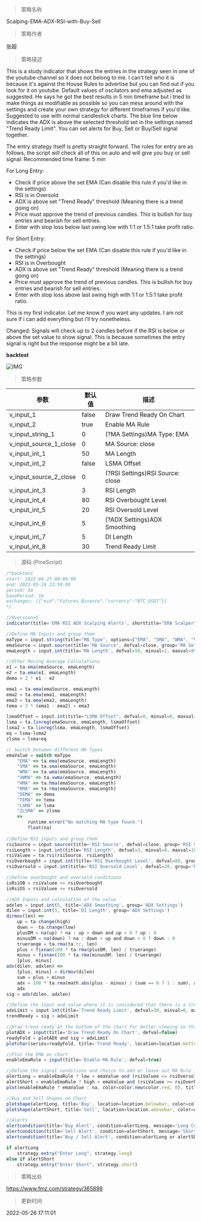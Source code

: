 
> 策略名称

Scalping-EMA-ADX-RSI-with-Buy-Sell

> 策略作者

张超

> 策略描述

This is a study indicator that shows the entries in the strategy seen in one of the youtube channel so it does not belong to me. I can't tell who it is because it's against the House Rules to advertise but you can find out if you look for it on youtube. Default values of oscilators and ema adjusted as suggested. He says he got the best results in 5 min timeframe but i tried to make things as modifiable as possible so you can mess around with the settings and create your own strategy for different timeframes if you'd like. Suggested to use with normal candlestick charts. The blue line below indicates the ADX is above the selected threshold set in the settings named "Trend Ready Limit". You can set alerts for Buy, Sell or Buy/Sell signal together.

The entry strategy itself is pretty straight forward.
The rules for entry are as follows, the script will check all of this on auto and will give you buy or sell signal:
Recommended time frame: 5 min

For Long Entry:
- Check if price above the set EMA (Can disable this rule if you'd like in the settings)
- RSI is in Oversold
- ADX is above set "Trend Ready" threshold (Meaning there is a trend going on)
- Price must approve the trend of previous candles. This is bullish for buy entries and bearish for sell entries.
- Enter with stop loss below last swing low with 1:1 or 1.5:1 take profit ratio.

For Short Entry:
- Check if price below the set EMA (Can disable this rule if you'd like in the settings)
- RSI is in Overbought
- ADX is above set "Trend Ready" threshold (Meaning there is a trend going on)
- Price must approve the trend of previous candles. This is bullish for buy entries and bearish for sell entries.
- Enter with stop loss above last swing high with 1:1 or 1.5:1 take profit ratio.

This is my first indicator. Let me know if you want any updates. I am not sure if i can add everything but i'll try nonetheless.

Changed: Signals will check up to 2 candles before if the RSI is below or above the set value to show signal. This is because sometimes the entry signal is right but the response might be a bit late.

**backtest**


 ![IMG](https://www.fmz.com/upload/asset/5627c204e26ab04507.png) 

> 策略参数



|参数|默认值|描述|
|----|----|----|
|v_input_1|false|Draw Trend Ready On Chart|
|v_input_2|true|Enable MA Rule|
|v_input_string_1|0|(?MA Settings)MA Type: EMA|SMA|WMA|VWMA|HMA|RMA|DEMA|TEMA|LSMA|ZLSMA|
|v_input_source_1_close|0|MA Source: close|high|low|open|hl2|hlc3|hlcc4|ohlc4|
|v_input_int_1|50|MA Length|
|v_input_int_2|false|LSMA Offset|
|v_input_source_2_close|0|(?RSI Settings)RSI Source: close|high|low|open|hl2|hlc3|hlcc4|ohlc4|
|v_input_int_3|3|RSI Length|
|v_input_int_4|80|RSI Overbought Level|
|v_input_int_5|20|RSI Oversold Level|
|v_input_int_6|5|(?ADX Settings)ADX Smoothing|
|v_input_int_7|5|DI Length|
|v_input_int_8|30|Trend Ready Limit|


> 源码 (PineScript)

``` javascript
/*backtest
start: 2022-04-25 00:00:00
end: 2022-05-24 23:59:00
period: 5m
basePeriod: 1m
exchanges: [{"eid":"Futures_Binance","currency":"BTC_USDT"}]
*/

//@version=5
indicator(title='EMA RSI ADX Scalping Alerts', shorttitle="ERA Scalper", overlay=true)

//Define MA Inputs and group them
maType = input.string(title="MA Type", options=["EMA", "SMA", "WMA", "VWMA", "HMA", "RMA", "DEMA", "TEMA", "LSMA", "ZLSMA"], defval="EMA", group='MA Settings')
emaSource = input.source(title='MA Source', defval=close, group='MA Settings')
emaLength = input.int(title='MA Length', defval=50, minval=1, maxval=999, group='MA Settings')

//Other Moving Avarage Calculations
e1 = ta.ema(emaSource, emaLength)
e2 = ta.ema(e1, emaLength)
dema = 2 * e1 - e2

ema1 = ta.ema(emaSource, emaLength)
ema2 = ta.ema(ema1, emaLength)
ema3 = ta.ema(ema2, emaLength)
tema = 3 * (ema1 - ema2) + ema3

lsmaOffset = input.int(title="LSMA Offset", defval=0, minval=0, maxval=100, tooltip='Only used if you choose the LSMA and ZLSMA(Zero Lag LSMA) Option between MA Types', group='MA Settings')
lsma = ta.linreg(emaSource, emaLength, lsmaOffset)
lsma2 = ta.linreg(lsma, emaLength, lsmaOffset)
eq = lsma-lsma2
zlsma = lsma+eq

// Switch between different MA Types
emaValue = switch maType
    "EMA" => ta.ema(emaSource, emaLength)
    "SMA" => ta.sma(emaSource, emaLength)
    "WMA" => ta.wma(emaSource, emaLength)
    "VWMA" => ta.vwma(emaSource, emaLength)
    "HMA" => ta.hma(emaSource, emaLength)
    "RMA" => ta.rma(emaSource, emaLength) 
    "DEMA" => dema
    "TEMA" => tema 
    "LSMA" => lsma
    "ZLSMA" => zlsma
    =>
        runtime.error("No matching MA type found.")
        float(na)
    
//Define RSI inputs and group them
rsiSource = input.source(title='RSI Source', defval=close, group='RSI Settings')
rsiLength = input.int(title='RSI Length', defval=3, minval=0, maxval=100, group='RSI Settings')
rsiValuee = ta.rsi(rsiSource, rsiLength)
rsiOverbought = input.int(title='RSI Overbought Level', defval=80, group='RSI Settings')
rsiOversold = input.int(title='RSI Oversold Level', defval=20, group='RSI Settings')

//Define overbought and oversold conditions
isRsiOB = rsiValuee >= rsiOverbought
isRsiOS = rsiValuee <= rsiOversold

//ADX Inputs and calculation of the value
adxlen = input.int(5, title='ADX Smoothing', group='ADX Settings')
dilen = input.int(5, title='DI Length', group='ADX Settings')
dirmov(len) =>
    up = ta.change(high)
    down = -ta.change(low)
    plusDM = na(up) ? na : up > down and up > 0 ? up : 0
    minusDM = na(down) ? na : down > up and down > 0 ? down : 0
    truerange = ta.rma(ta.tr, len)
    plus = fixnan(100 * ta.rma(plusDM, len) / truerange)
    minus = fixnan(100 * ta.rma(minusDM, len) / truerange)
    [plus, minus]
adx(dilen, adxlen) =>
    [plus, minus] = dirmov(dilen)
    sum = plus + minus
    adx = 100 * ta.rma(math.abs(plus - minus) / (sum == 0 ? 1 : sum), adxlen)
    adx
sig = adx(dilen, adxlen)

//Define the input and value where it is considered that there is a trend going on
adxLimit = input.int(title='Trend Ready Limit', defval=30, minval=0, maxval=100, group='ADX Settings')
trendReady = sig > adxLimit

//Draw trend ready at the bottom of the chart for better viewing so that you can change the value based on what you see easier
plotADX = input(title='Draw Trend Ready On Chart', defval=false)
readyFold = plotADX and sig > adxLimit
plotchar(series=readyFold, title='Trend Ready', location=location.bottom, color=color.new(color.blue, 0), size=size.small, char='_')

//Plot the EMA on chart
enableEmaRule = input(title='Enable MA Rule', defval=true)

//Define the signal conditions and choice to add or leave out MA Rule if you wish so
alertLong = enableEmaRule ? low > emaValue and (rsiValuee <= rsiOversold or rsiValuee[1] <= rsiOversold or rsiValuee[2] <= rsiOversold) and sig > adxLimit and close > high[1] : (rsiValuee <= rsiOversold or rsiValuee[1] <= rsiOversold or rsiValuee[2] <= rsiOversold) and sig > adxLimit and close > high[1]
alertShort = enableEmaRule ? high < emaValue and (rsiValuee >= rsiOverbought or rsiValuee[1] >= rsiOverbought or rsiValuee[2] >= rsiOverbought) and sig > adxLimit and close < low[1] : (rsiValuee >= rsiOverbought or rsiValuee[1] >= rsiOverbought or rsiValuee[2] >= rsiOverbought) and sig > adxLimit and close < low[1]
plot(enableEmaRule ? emaValue : na, color=color.new(color.red, 0), title='MA')

//Buy and Sell Shapes on Chart
plotshape(alertLong, title='Buy', location=location.belowbar, color=color.new(color.green, 0), size=size.small, style=shape.triangleup, text='Buy')
plotshape(alertShort, title='Sell', location=location.abovebar, color=color.new(color.red, 0), size=size.small, style=shape.triangledown, text='Sell')

//Alerts
alertcondition(title='Buy Alert', condition=alertLong, message='Long Conditions are Met')
alertcondition(title='Sell Alert', condition=alertShort, message='Short Conditions are Met')
alertcondition(title='Buy / Sell Alert', condition=alertLong or alertShort, message='Conditions Met for Buy or Short')

if alertLong
    strategy.entry("Enter Long", strategy.long)
else if alertShort
    strategy.entry("Enter Short", strategy.short)
```

> 策略出处

https://www.fmz.com/strategy/365898

> 更新时间

2022-05-26 17:11:01
